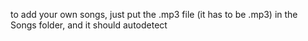 to add your own songs, just put the .mp3 file (it has to be .mp3) in the Songs folder, and it should autodetect
